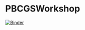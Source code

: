 # PBCGSWorkshop 

[![Binder](https://mybinder.org/badge_logo.svg)](https://notebooks.gesis.org/binder/v2/gh/UMN-Lorenz-Group/PBCGSWorkshop/main/)

